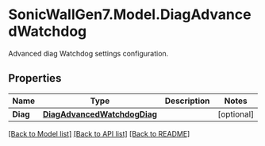 # SonicWallGen7.Model.DiagAdvancedWatchdog
Advanced diag Watchdog settings configuration.

## Properties

Name | Type | Description | Notes
------------ | ------------- | ------------- | -------------
**Diag** | [**DiagAdvancedWatchdogDiag**](DiagAdvancedWatchdogDiag.md) |  | [optional] 

[[Back to Model list]](../README.md#documentation-for-models) [[Back to API list]](../README.md#documentation-for-api-endpoints) [[Back to README]](../README.md)


